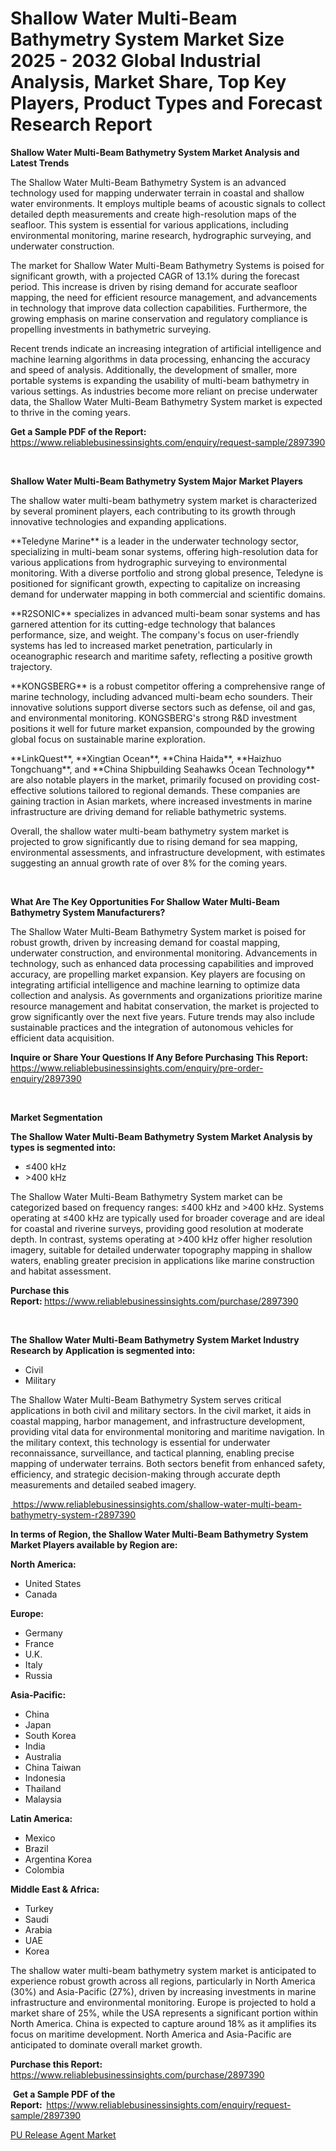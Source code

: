 <p><h1>Shallow Water Multi-Beam Bathymetry System Market Size 2025 - 2032 Global Industrial Analysis, Market Share, Top Key Players, Product Types and Forecast Research Report</h1></p><p><strong>Shallow Water Multi-Beam Bathymetry System Market Analysis and Latest Trends</strong></p>
<p><p>The Shallow Water Multi-Beam Bathymetry System is an advanced technology used for mapping underwater terrain in coastal and shallow water environments. It employs multiple beams of acoustic signals to collect detailed depth measurements and create high-resolution maps of the seafloor. This system is essential for various applications, including environmental monitoring, marine research, hydrographic surveying, and underwater construction.</p><p>The market for Shallow Water Multi-Beam Bathymetry Systems is poised for significant growth, with a projected CAGR of 13.1% during the forecast period. This increase is driven by rising demand for accurate seafloor mapping, the need for efficient resource management, and advancements in technology that improve data collection capabilities. Furthermore, the growing emphasis on marine conservation and regulatory compliance is propelling investments in bathymetric surveying.</p><p>Recent trends indicate an increasing integration of artificial intelligence and machine learning algorithms in data processing, enhancing the accuracy and speed of analysis. Additionally, the development of smaller, more portable systems is expanding the usability of multi-beam bathymetry in various settings. As industries become more reliant on precise underwater data, the Shallow Water Multi-Beam Bathymetry System market is expected to thrive in the coming years.</p></p>
<p><strong>Get a Sample PDF of the Report:&nbsp;</strong> <a href="https://www.reliablebusinessinsights.com/enquiry/request-sample/2897390?utm_campaign=2224&utm_medium=2&utm_source=Github&utm_content=ia&utm_term=15032025&utm_id=shallow-water-multi-beam-bathymetry-system">https://www.reliablebusinessinsights.com/enquiry/request-sample/2897390</a></p>
<p>&nbsp;</p>
<p><strong>Shallow Water Multi-Beam Bathymetry System Major Market Players</strong></p>
<p><p>The shallow water multi-beam bathymetry system market is characterized by several prominent players, each contributing to its growth through innovative technologies and expanding applications.</p><p>**Teledyne Marine** is a leader in the underwater technology sector, specializing in multi-beam sonar systems, offering high-resolution data for various applications from hydrographic surveying to environmental monitoring. With a diverse portfolio and strong global presence, Teledyne is positioned for significant growth, expecting to capitalize on increasing demand for underwater mapping in both commercial and scientific domains.</p><p>**R2SONIC** specializes in advanced multi-beam sonar systems and has garnered attention for its cutting-edge technology that balances performance, size, and weight. The company's focus on user-friendly systems has led to increased market penetration, particularly in oceanographic research and maritime safety, reflecting a positive growth trajectory.</p><p>**KONGSBERG** is a robust competitor offering a comprehensive range of marine technology, including advanced multi-beam echo sounders. Their innovative solutions support diverse sectors such as defense, oil and gas, and environmental monitoring. KONGSBERG's strong R&D investment positions it well for future market expansion, compounded by the growing global focus on sustainable marine exploration.</p><p>**LinkQuest**, **Xingtian Ocean**, **China Haida**, **Haizhuo Tongchuang**, and **China Shipbuilding Seahawks Ocean Technology** are also notable players in the market, primarily focused on providing cost-effective solutions tailored to regional demands. These companies are gaining traction in Asian markets, where increased investments in marine infrastructure are driving demand for reliable bathymetric systems.</p><p>Overall, the shallow water multi-beam bathymetry system market is projected to grow significantly due to rising demand for sea mapping, environmental assessments, and infrastructure development, with estimates suggesting an annual growth rate of over 8% for the coming years.</p></p>
<p>&nbsp;</p>
<p><strong>What Are The Key Opportunities For Shallow Water Multi-Beam Bathymetry System Manufacturers?</strong></p>
<p><p>The Shallow Water Multi-Beam Bathymetry System market is poised for robust growth, driven by increasing demand for coastal mapping, underwater construction, and environmental monitoring. Advancements in technology, such as enhanced data processing capabilities and improved accuracy, are propelling market expansion. Key players are focusing on integrating artificial intelligence and machine learning to optimize data collection and analysis. As governments and organizations prioritize marine resource management and habitat conservation, the market is projected to grow significantly over the next five years. Future trends may also include sustainable practices and the integration of autonomous vehicles for efficient data acquisition.</p></p>
<p><strong>Inquire or Share Your Questions If Any Before Purchasing This Report:</strong> <a href="https://www.reliablebusinessinsights.com/enquiry/pre-order-enquiry/2897390?utm_campaign=2224&utm_medium=2&utm_source=Github&utm_content=ia&utm_term=15032025&utm_id=shallow-water-multi-beam-bathymetry-system">https://www.reliablebusinessinsights.com/enquiry/pre-order-enquiry/2897390</a></p>
<p>&nbsp;</p>
<p><strong>Market Segmentation</strong></p>
<p><strong>The Shallow Water Multi-Beam Bathymetry System Market Analysis by types is segmented into:</strong></p>
<p><ul><li>≤400 kHz</li><li>>400 kHz</li></ul></p>
<p><p>The Shallow Water Multi-Beam Bathymetry System market can be categorized based on frequency ranges: ≤400 kHz and >400 kHz. Systems operating at ≤400 kHz are typically used for broader coverage and are ideal for coastal and riverine surveys, providing good resolution at moderate depth. In contrast, systems operating at >400 kHz offer higher resolution imagery, suitable for detailed underwater topography mapping in shallow waters, enabling greater precision in applications like marine construction and habitat assessment.</p></p>
<p><strong>Purchase this Report:&nbsp;</strong><a href="https://www.reliablebusinessinsights.com/purchase/2897390?utm_campaign=2224&utm_medium=2&utm_source=Github&utm_content=ia&utm_term=15032025&utm_id=shallow-water-multi-beam-bathymetry-system">https://www.reliablebusinessinsights.com/purchase/2897390</a></p>
<p>&nbsp;</p>
<p><strong>The Shallow Water Multi-Beam Bathymetry System Market Industry Research by Application is segmented into:</strong></p>
<p><ul><li>Civil</li><li>Military</li></ul></p>
<p><p>The Shallow Water Multi-Beam Bathymetry System serves critical applications in both civil and military sectors. In the civil market, it aids in coastal mapping, harbor management, and infrastructure development, providing vital data for environmental monitoring and maritime navigation. In the military context, this technology is essential for underwater reconnaissance, surveillance, and tactical planning, enabling precise mapping of underwater terrains. Both sectors benefit from enhanced safety, efficiency, and strategic decision-making through accurate depth measurements and detailed seabed imagery.</p></p>
<p><a href="https://www.reliablebusinessinsights.com/shallow-water-multi-beam-bathymetry-system-r2897390?utm_campaign=2224&utm_medium=2&utm_source=Github&utm_content=ia&utm_term=15032025&utm_id=shallow-water-multi-beam-bathymetry-system">&nbsp;https://www.reliablebusinessinsights.com/shallow-water-multi-beam-bathymetry-system-r2897390</a></p>
<p><strong>In terms of Region, the Shallow Water Multi-Beam Bathymetry System Market Players available by Region are:</strong></p>
<p>
    <p> <strong> North America: </strong>
        <ul>
            <li>United States</li>
            <li>Canada</li>
        </ul>
        </p> 
    <p> <strong> Europe: </strong>
        <ul>
            <li>Germany</li>
            <li>France</li>
            <li>U.K.</li>
            <li>Italy</li>
            <li>Russia</li>
        </ul>
        </p> 
    <p> <strong> Asia-Pacific: </strong>
        <ul>
            <li>China</li>
            <li>Japan</li>
            <li>South Korea</li>
            <li>India</li>
            <li>Australia</li>
            <li>China Taiwan</li>
            <li>Indonesia</li>
            <li>Thailand</li>
            <li>Malaysia</li>
        </ul>
        </p> 
    <p> <strong> Latin America: </strong>
        <ul>
            <li>Mexico</li>
            <li>Brazil</li>
            <li>Argentina Korea</li>
            <li>Colombia</li>
        </ul>
        </p> 
    <p> <strong> Middle East & Africa: </strong>
        <ul>
            <li>Turkey</li>
            <li>Saudi</li>
            <li>Arabia</li>
            <li>UAE</li>
            <li>Korea</li>
        </ul>
    </p>
    </p>
<p><p>The shallow water multi-beam bathymetry system market is anticipated to experience robust growth across all regions, particularly in North America (30%) and Asia-Pacific (27%), driven by increasing investments in marine infrastructure and environmental monitoring. Europe is projected to hold a market share of 25%, while the USA represents a significant portion within North America. China is expected to capture around 18% as it amplifies its focus on maritime development. North America and Asia-Pacific are anticipated to dominate overall market growth.</p></p>
<p><strong>Purchase this Report: </strong><a href="https://www.reliablebusinessinsights.com/purchase/2897390?utm_campaign=2224&utm_medium=2&utm_source=Github&utm_content=ia&utm_term=15032025&utm_id=shallow-water-multi-beam-bathymetry-system">https://www.reliablebusinessinsights.com/purchase/2897390</a></p>
<p>&nbsp;<strong>Get a Sample PDF of the Report:&nbsp;&nbsp;</strong><a href="https://www.reliablebusinessinsights.com/enquiry/request-sample/2897390?utm_campaign=2224&utm_medium=2&utm_source=Github&utm_content=ia&utm_term=15032025&utm_id=shallow-water-multi-beam-bathymetry-system">https://www.reliablebusinessinsights.com/enquiry/request-sample/2897390</a></p>
<p><strong></strong></p>
<p><p><a href="https://github.com/gerdabatiskzv9/Market-Research-Report-List-1/blob/main/pu-release-agent-market.md?utm_campaign=2224&utm_medium=2&utm_source=Github&utm_content=ia&utm_term=15032025&utm_id=shallow-water-multi-beam-bathymetry-system">PU Release Agent Market</a></p></p>